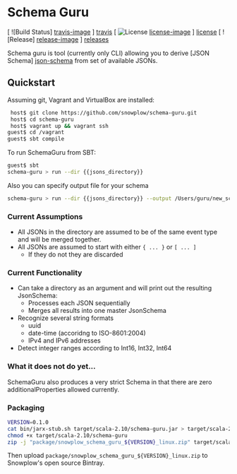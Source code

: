 # Schema Guru

[ ![Build Status] [travis-image] ] [travis]  [ ![License] [license-image] ] [license] [ ![Release] [release-image] ] [releases]

Schema guru is tool (currently only CLI) allowing you to derive [JSON Schema] [json-schema] from set of available JSONs.

## Quickstart

Assuming git, Vagrant and VirtualBox are installed:

```bash
 host$ git clone https://github.com/snowplow/schema-guru.git
 host$ cd schema-guru
 host$ vagrant up && vagrant ssh
guest$ cd /vagrant
guest$ sbt compile
``` 

To run SchemaGuru from SBT:

```bash
guest$ sbt
schema-guru > run --dir {{jsons_directory}}
```

Also you can specify output file for your schema

```bash
schema-guru > run --dir {{jsons_directory}} --output /Users/guru/new_schema.json
```

### Current Assumptions

* All JSONs in the directory are assumed to be of the same event type and will be merged together.
* All JSONs are assumed to start with either `{ ... }` or `[ ... ]`
  - If they do not they are discarded

### Current Functionality

* Can take a directory as an argument and will print out the resulting JsonSchema:
  - Processes each JSON sequentially
  - Merges all results into one master JsonSchema
* Recognize several string formats
  - uuid
  - date-time (accoridng to ISO-8601:2004)
  - IPv4 and IPv6 addresses
* Detect integer ranges according to Int16, Int32, Int64

### What it does not do yet...

SchemaGuru also produces a very strict Schema in that there are zero additionalProperties allowed currently.

### Packaging

```bash
VERSION=0.1.0
cat bin/jarx-stub.sh target/scala-2.10/schema-guru.jar > target/scala-2.10/schema-guru
chmod +x target/scala-2.10/schema-guru
zip -j "package/snowplow_schema_guru_${VERSION}_linux.zip" target/scala-2.10/schema-guru
```

Then upload `package/snowplow_schema_guru_${VERSION}_linux.zip` to Snowplow's open source Bintray.


[travis]: https://travis-ci.org/snowplow/schema-guru
[travis-image]: https://travis-ci.org/snowplow/schema-guru.png?branch=master

[license-image]: http://img.shields.io/badge/license-Apache--2-blue.svg?style=flat
[license]: http://www.apache.org/licenses/LICENSE-2.0

[release-image]: http://img.shields.io/badge/release-unreleased-blue.svg?style=flat
[releases]: https://github.com/snowplow/schema-guru/releases

[json-schema]: http://json-schema.org/

